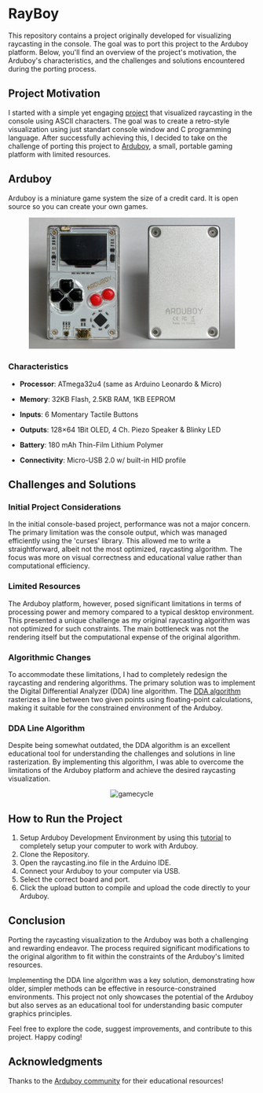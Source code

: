 # RayBoy

This repository contains a project originally developed for visualizing raycasting in the console. The goal was to port this project to the Arduboy platform. Below, you'll find an overview of the project's motivation, the Arduboy's characteristics, and the challenges and solutions encountered during the porting process.

## Project Motivation
I started with a simple yet engaging [project](https://github.com/admtrv/RayCasting) that visualized raycasting in the console using ASCII characters. The goal was to create a retro-style visualization using just standart console window and C programming language. After successfully achieving this, I decided to take on the challenge of porting this project to [Arduboy](https://www.arduboy.com/), a small, portable gaming platform with limited resources.

## Arduboy
Arduboy is a miniature game system the size of a credit card. It is open source so you can create your own games.

<p align="center">
  <img src="images/arduboy.jpg" alt="arduboy" width="420" />
</p>


### Characteristics
- **Processor**: ATmega32u4 (same as Arduino Leonardo & Micro)

- **Memory**: 32KB Flash, 2.5KB RAM, 1KB EEPROM

- **Inputs**: 6 Momentary Tactile Buttons

- **Outputs**: 128×64 1Bit OLED, 4 Ch. Piezo Speaker & Blinky LED

- **Battery**: 180 mAh Thin-Film Lithium Polymer

- **Connectivity**: Micro-USB 2.0 w/ built-in HID profile

## Challenges and Solutions

### Initial Project Considerations
In the initial console-based project, performance was not a major concern. The primary limitation was the console output, which was managed efficiently using the 'curses' library. This allowed me to write a straightforward, albeit not the most optimized, raycasting algorithm. The focus was more on visual correctness and educational value rather than computational efficiency.

### Limited Resources
The Arduboy platform, however, posed significant limitations in terms of processing power and memory compared to a typical desktop environment. This presented a unique challenge as my original raycasting algorithm was not optimized for such constraints. The main bottleneck was not the rendering itself but the computational expense of the original algorithm.

### Algorithmic Changes
To accommodate these limitations, I had to completely redesign the raycasting and rendering algorithms. The primary solution was to implement the Digital Differential Analyzer (DDA) line algorithm. The [DDA algorithm](https://www.geeksforgeeks.org/dda-line-generation-algorithm-computer-graphics/) rasterizes a line between two given points using floating-point calculations, making it suitable for the constrained environment of the Arduboy.

### DDA Line Algorithm
Despite being somewhat outdated, the DDA algorithm is an excellent educational tool for understanding the challenges and solutions in line rasterization. By implementing this algorithm, I was able to overcome the limitations of the Arduboy platform and achieve the desired raycasting visualization.

<p align="center">
  <img src="images/game.gif" alt="gamecycle" width="370" />
</p>

## How to Run the Project
1. Setup Arduboy Development Environment by using this [tutorial](https://community.arduboy.com/t/make-your-own-arduboy-game-part-1-setting-up-your-computer/7924) to completely setup your computer to work with Arduboy.
2. Clone the Repository.
3. Open the raycasting.ino file in the Arduino IDE.
4. Connect your Arduboy to your computer via USB.
5. Select the correct board and port.
6. Click the upload button to compile and upload the code directly to your Arduboy.

## Conclusion
Porting the raycasting visualization to the Arduboy was both a challenging and rewarding endeavor. The process required significant modifications to the original algorithm to fit within the constraints of the Arduboy's limited resources. 

Implementing the DDA line algorithm was a key solution, demonstrating how older, simpler methods can be effective in resource-constrained environments. This project not only showcases the potential of the Arduboy but also serves as an educational tool for understanding basic computer graphics principles.

Feel free to explore the code, suggest improvements, and contribute to this project. Happy coding!

## Acknowledgments
Thanks to the [Arduboy community](https://community.arduboy.com/) for their educational resources!
